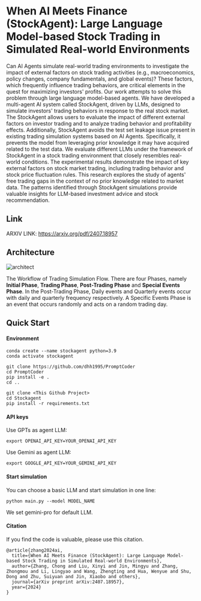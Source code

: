 # When AI Meets Finance (StockAgent): Large Language Model-based Stock Trading in Simulated Real-world Environments

Can AI Agents simulate real-world trading environments to investigate the impact of external factors on stock trading activities (e.g., macroeconomics, policy changes, company fundamentals, and global events)? These factors, which frequently influence trading behaviors, are critical elements in the quest for maximizing investors' profits. Our work attempts to solve this problem through large language model-based agents. We have developed a multi-agent AI system called StockAgent, driven by LLMs,  designed to simulate investors' trading behaviors in response to the real stock market. The StockAgent allows users to evaluate the impact of different external factors on investor trading and to analyze trading behavior and profitability effects. Additionally, StockAgent avoids the test set leakage issue present in existing trading simulation systems based on AI Agents. Specifically, it prevents the model from leveraging prior knowledge it may have acquired related to the test data. We evaluate different LLMs under the framework of StockAgent in a stock trading environment that closely resembles real-world conditions. The experimental results demonstrate the impact of key external factors on stock market trading, including trading behavior and stock price fluctuation rules. This research explores the study of agents' free trading gaps in the context of no prior knowledge related to market data. The patterns identified through StockAgent simulations provide valuable insights for LLM-based investment advice and stock recommendation. 

## Link
ARXIV LINK: https://arxiv.org/pdf/2407.18957
## Architecture
![architect](fig/workflow2.png)

The Workflow of Trading Simulation Flow. There are four Phases, namely **Initial Phase**, **Trading Phase**, **Post-Trading Phase** and **Special Events Phase**. In the Post-Trading Phase, Daily events and Quarterly events occur with daily and quarterly frequency respectively. A Specific Events Phase is an event that occurs randomly and acts on a random trading day.

## Quick Start

#### Environment

```
conda create --name stockagent python=3.9
conda activate stockagent

git clone https://github.com/dhh1995/PromptCoder
cd PromptCoder
pip install -e .
cd ..

git clone <This Github Project>
cd Stockagent
pip install -r requirements.txt
```

#### API keys

Use GPTs as agent LLM:

```
export OPENAI_API_KEY=YOUR_OPENAI_API_KEY
```

Use Gemini as agent LLM:

```
export GOOGLE_API_KEY=YOUR_GEMINI_API_KEY
```

#### Start simulation

You can choose a basic LLM and start simulation in one line:

```
python main.py --model MODEL_NAME
```

We set gemini-pro for default LLM.

#### Citation
If you find the code is valuable, please use this citation.
```
@article{zhang2024ai,
  title={When AI Meets Finance (StockAgent): Large Language Model-based Stock Trading in Simulated Real-world Environments},
  author={Zhang, Chong and Liu, Xinyi and Jin, Mingyu and Zhang, Zhongmou and Li, Lingyao and Wang, Zhengting and Hua, Wenyue and Shu, Dong and Zhu, Suiyuan and Jin, Xiaobo and others},
  journal={arXiv preprint arXiv:2407.18957},
  year={2024}
}
```


